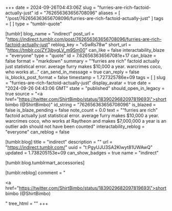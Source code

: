 +++
date = 2024-09-26T04:43:06Z
slug = "furries-are-rich-factoid-actually-just"
id = "762656363656708096"
aliases = [ "/post/762656363656708096/furries-are-rich-factoid-actually-just" ]
tags = [ ]
type = "tumblr-quote"

[tumblr]
blog_name = "indirect"
post_url = "https://indirect.tumblr.com/post/762656363656708096/furries-are-rich-factoid-actually-just"
reblog_key = "vSwRs78w"
short_url = "https://tmblr.co/ZY3jbygLV_m9Sm00"
can_like = false
interactability_blaze = "everyone"
type = "quote"
id = 7.626563636567081e+17
can_blaze = false
format = "markdown"
summary = "“furries are rich” factoid actually just statistical error. average furry makes $10,000 a year. warcrimes coco, who works at..."
can_send_in_message = true
can_reply = false
is_blocks_post_format = false
timestamp = 1.727325786e+09
tags = [ ]
slug = "furries-are-rich-factoid-actually-just"
display_avatar = true
date = "2024-09-26 04:43:06 GMT"
state = "published"
should_open_in_legacy = true
source = "<a href=\"https://twitter.com/ShirtBimbo/status/1839029682097819693\">short bimbo (@ShirtBimbo)</a>"
id_string = "762656363656708096"
is_blazed = false
is_blaze_pending = false
note_count = 0.0
text = "&ldquo;furries are rich&rdquo; factoid actually just statistical error. average furry makes $10,000 a year. warcrimes coco, who works at Raytheon and makes $7,000,000 a year is an outlier adn should not have been counted"
interactability_reblog = "everyone"
can_reblog = false

[tumblr.blog]
title = "indirect"
description = ""
url = "https://indirect.tumblr.com/"
uuid = "t:PgyUJU3SA2Klwyt81UWAwQ"
updated = 1.738205153e+09
can_show_badges = true
name = "indirect"

[tumblr.blog.tumblrmart_accessories]

[tumblr.reblog]
comment = "<p><a href=\"https://twitter.com/ShirtBimbo/status/1839029682097819693\">short bimbo (@ShirtBimbo)</a></p>"
tree_html = ""
+++
